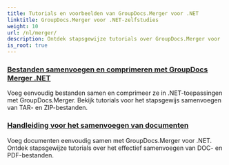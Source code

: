 ```yaml
---
title: Tutorials en voorbeelden van GroupDocs.Merger voor .NET
linktitle: GroupDocs.Merger voor .NET-zelfstudies
weight: 10
url: /nl/merger/
description: Ontdek stapsgewijze tutorials over GroupDocs.Merger voor .NET om documenten moeiteloos samen te voegen, te splitsen, opnieuw te ordenen en te beheren. Beheers documentmanipulatie met gedetailleerde voorbeelden en deskundige begeleiding.
is_root: true
---
```

### [Bestanden samenvoegen en comprimeren met GroupDocs Merger .NET](./merge-and-compress-files/)
Voeg eenvoudig bestanden samen en comprimeer ze in .NET-toepassingen met GroupDocs.Merger. Bekijk tutorials voor het stapsgewijs samenvoegen van TAR- en ZIP-bestanden.
### [Handleiding voor het samenvoegen van documenten](./guide-to-document-merging/)
Voeg documenten eenvoudig samen met GroupDocs.Merger voor .NET. Ontdek stapsgewijze tutorials over het effectief samenvoegen van DOC- en PDF-bestanden.